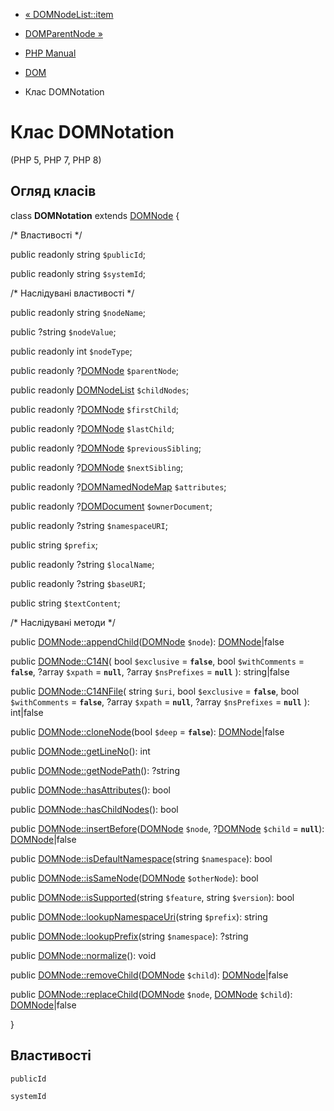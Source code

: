 - [« DOMNodeList::item](domnodelist.item.md)
- [DOMParentNode »](class.domparentnode.md)

- [PHP Manual](index.md)
- [DOM](book.dom.md)
- Клас DOMNotation

# Клас DOMNotation

(PHP 5, PHP 7, PHP 8)

## Огляд класів

class **DOMNotation** extends [DOMNode](class.domnode.md) {

/\* Властивості \*/

public readonly string `$publicId`;

public readonly string `$systemId`;

/\* Наслідувані властивості \*/

public readonly string `$nodeName`;

public ?string `$nodeValue`;

public readonly int `$nodeType`;

public readonly ?[DOMNode](class.domnode.md) `$parentNode`;

public readonly [DOMNodeList](class.domnodelist.md) `$childNodes`;

public readonly ?[DOMNode](class.domnode.md) `$firstChild`;

public readonly ?[DOMNode](class.domnode.md) `$lastChild`;

public readonly ?[DOMNode](class.domnode.md) `$previousSibling`;

public readonly ?[DOMNode](class.domnode.md) `$nextSibling`;

public readonly ?[DOMNamedNodeMap](class.domnamednodemap.md)
`$attributes`;

public readonly ?[DOMDocument](class.domdocument.md) `$ownerDocument`;

public readonly ?string `$namespaceURI`;

public string `$prefix`;

public readonly ?string `$localName`;

public readonly ?string `$baseURI`;

public string `$textContent`;

/\* Наслідувані методи \*/

public
[DOMNode::appendChild](domnode.appendchild.md)([DOMNode](class.domnode.md)
`$node`): [DOMNode](class.domnode.md)\|false

public [DOMNode::C14N](domnode.c14n.md)(
bool `$exclusive` = **`false`**,
bool `$withComments` = **`false`**,
?array `$xpath` = **`null`**,
?array `$nsPrefixes` = **`null`**
): string\|false

public [DOMNode::C14NFile](domnode.c14nfile.md)(
string `$uri`,
bool `$exclusive` = **`false`**,
bool `$withComments` = **`false`**,
?array `$xpath` = **`null`**,
?array `$nsPrefixes` = **`null`**
): int\|false

public [DOMNode::cloneNode](domnode.clonenode.md)(bool `$deep` =
**`false`**): [DOMNode](class.domnode.md)\|false

public [DOMNode::getLineNo](domnode.getlineno.md)(): int

public [DOMNode::getNodePath](domnode.getnodepath.md)(): ?string

public [DOMNode::hasAttributes](domnode.hasattributes.md)(): bool

public [DOMNode::hasChildNodes](domnode.haschildnodes.md)(): bool

public
[DOMNode::insertBefore](domnode.insertbefore.md)([DOMNode](class.domnode.md)
`$node`, ?[DOMNode](class.domnode.md) `$child` = **`null`**):
[DOMNode](class.domnode.md)\|false

public
[DOMNode::isDefaultNamespace](domnode.isdefaultnamespace.md)(string
`$namespace`): bool

public
[DOMNode::isSameNode](domnode.issamenode.md)([DOMNode](class.domnode.md)
`$otherNode`): bool

public [DOMNode::isSupported](domnode.issupported.md)(string
`$feature`, string `$version`): bool

public
[DOMNode::lookupNamespaceUri](domnode.lookupnamespaceuri.md)(string
`$prefix`): string

public [DOMNode::lookupPrefix](domnode.lookupprefix.md)(string
`$namespace`): ?string

public [DOMNode::normalize](domnode.normalize.md)(): void

public
[DOMNode::removeChild](domnode.removechild.md)([DOMNode](class.domnode.md)
`$child`): [DOMNode](class.domnode.md)\|false

public
[DOMNode::replaceChild](domnode.replacechild.md)([DOMNode](class.domnode.md)
`$node`, [DOMNode](class.domnode.md) `$child`):
[DOMNode](class.domnode.md)\|false

}

## Властивості

`publicId`

`systemId`
